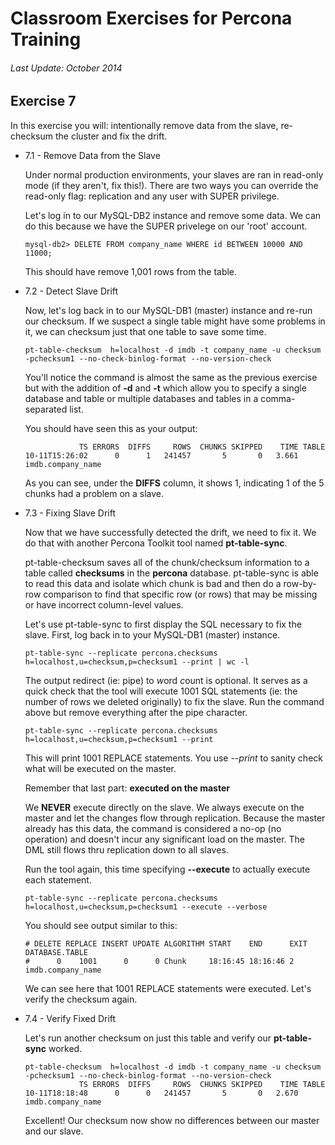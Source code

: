 # Classroom Exercises for Percona Training
###### Last Update: October 2014

## Exercise 7

In this exercise you will: intentionally remove data from the slave, re-checksum the cluster and fix the drift.

* 7.1 - Remove Data from the Slave

  Under normal production environments, your slaves are ran in read-only mode (if they aren't, fix this!).
  There are two ways you can override the read-only flag: replication and any user with SUPER privilege.
  
  Let's log in to our MySQL-DB2 instance and remove some data. We can do this because we have the SUPER 
  privelege on our 'root' account.

  `mysql-db2> DELETE FROM company_name WHERE id BETWEEN 10000 AND 11000;`

  This should have remove 1,001 rows from the table.

* 7.2 - Detect Slave Drift

  Now, let's log back in to our MySQL-DB1 (master) instance and re-run our checksum. If we suspect a single table 
  might have some problems in it, we can checksum just that one table to save some time.
  
  `pt-table-checksum  h=localhost -d imdb -t company_name -u checksum -pchecksum1 --no-check-binlog-format --no-version-check`
  
  You'll notice the command is almost the same as the previous exercise but with the addition 
  of **-d** and **-t** which allow you to specify a single database and table or multiple databases 
  and tables in a comma-separated list.
  
  You should have seen this as your output:
  
  ```
              TS ERRORS  DIFFS     ROWS  CHUNKS SKIPPED    TIME TABLE
  10-11T15:26:02      0      1   241457       5       0   3.661 imdb.company_name
  ```
  
  As you can see, under the __DIFFS__ column, it shows 1, indicating 1 of the 5 chunks had a problem on a slave.

* 7.3 - Fixing Slave Drift
  
  Now that we have successfully detected the drift, we need to fix it. We do that with 
  another Percona Toolkit tool named __pt-table-sync__.
  
  pt-table-checksum saves all of the chunk/checksum information to a table called 
  __checksums__ in the __percona__ database. pt-table-sync is able to read this data 
  and isolate which chunk is bad and then do a row-by-row comparison to find that 
  specific row (or rows) that may be missing or have incorrect column-level values.
  
  Let's use pt-table-sync to first display the SQL necessary to fix the slave. 
  First, log back in to your MySQL-DB1 (master) instance.
  
  `pt-table-sync --replicate percona.checksums h=localhost,u=checksum,p=checksum1 --print | wc -l`
  
  The output redirect (ie: pipe) to *w*ord *c*ount is optional. It serves as a quick 
  check that the tool will execute 1001 SQL statements (ie: the number of rows we deleted originally) to fix the slave. Run the command above but remove everything after the pipe character.
  
  `pt-table-sync --replicate percona.checksums h=localhost,u=checksum,p=checksum1 --print`
  
  This will print 1001 REPLACE statements. You use _--print_ to sanity check what will 
  be executed on the master. 
  
  Remember that last part: __executed on the master__
  
  We __NEVER__ execute directly on the slave. We always execute on the master and let 
  the changes flow through replication. Because the master already has this data, the 
  command is considered a no-op (no operation) and doesn't incur any significant load 
  on the master. The DML still flows thru replication down to all slaves.
  
  Run the tool again, this time specifying __--execute__ to actually execute each statement.
  
  `pt-table-sync --replicate percona.checksums h=localhost,u=checksum,p=checksum1 --execute --verbose`
  
  You should see output similar to this:
  
  ```
  # DELETE REPLACE INSERT UPDATE ALGORITHM START    END      EXIT DATABASE.TABLE
  #      0    1001      0      0 Chunk     18:16:45 18:16:46 2    imdb.company_name
  ```
  
  We can see here that 1001 REPLACE statements were executed. Let's verify the checksum again.
  
* 7.4 - Verify Fixed Drift
  
  Let's run another checksum on just this table and verify our __pt-table-sync__ worked.
  
  ```
  pt-table-checksum  h=localhost -d imdb -t company_name -u checksum -pchecksum1 --no-check-binlog-format --no-version-check
              TS ERRORS  DIFFS     ROWS  CHUNKS SKIPPED    TIME TABLE
  10-11T18:18:48      0      0   241457       5       0   2.670 imdb.company_name
  ```
  
  Excellent! Our checksum now show no differences between our master and our slave.
  
